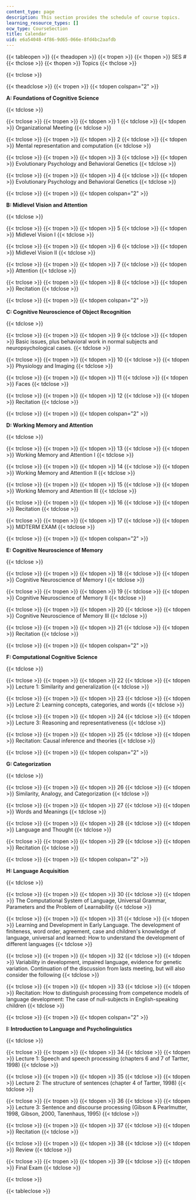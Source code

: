 ```yaml
---
content_type: page
description: This section provides the schedule of course topics.
learning_resource_types: []
ocw_type: CourseSection
title: Calendar
uid: e6a54048-4f86-9d65-066e-8fd4bc2aafdb
---
```


{{< tableopen >}}
{{< theadopen >}}
{{< tropen >}}
{{< thopen >}}
SES #
{{< thclose >}}
{{< thopen >}}
Topics
{{< thclose >}}

{{< trclose >}}

{{< theadclose >}}
{{< tropen >}}
{{< tdopen colspan="2" >}}


**A: Foundations of Cognitive Science**


{{< tdclose >}}

{{< trclose >}}
{{< tropen >}}
{{< tdopen >}}
1
{{< tdclose >}}
{{< tdopen >}}
Organizational Meeting
{{< tdclose >}}

{{< trclose >}}
{{< tropen >}}
{{< tdopen >}}
2
{{< tdclose >}}
{{< tdopen >}}
Mental representation and computation
{{< tdclose >}}

{{< trclose >}}
{{< tropen >}}
{{< tdopen >}}
3
{{< tdclose >}}
{{< tdopen >}}
Evolutionary Psychology and Behavioral Genetics
{{< tdclose >}}

{{< trclose >}}
{{< tropen >}}
{{< tdopen >}}
4
{{< tdclose >}}
{{< tdopen >}}
Evolutionary Psychology and Behavioral Genetics
{{< tdclose >}}

{{< trclose >}}
{{< tropen >}}
{{< tdopen colspan="2" >}}


**B: Midlevel Vision and Attention**


{{< tdclose >}}

{{< trclose >}}
{{< tropen >}}
{{< tdopen >}}
5
{{< tdclose >}}
{{< tdopen >}}
Midlevel Vision I
{{< tdclose >}}

{{< trclose >}}
{{< tropen >}}
{{< tdopen >}}
6
{{< tdclose >}}
{{< tdopen >}}
Midlevel Vision II
{{< tdclose >}}

{{< trclose >}}
{{< tropen >}}
{{< tdopen >}}
7
{{< tdclose >}}
{{< tdopen >}}
Attention
{{< tdclose >}}

{{< trclose >}}
{{< tropen >}}
{{< tdopen >}}
8
{{< tdclose >}}
{{< tdopen >}}
Recitation
{{< tdclose >}}

{{< trclose >}}
{{< tropen >}}
{{< tdopen colspan="2" >}}


**C: Cognitive Neuroscience of Object Recognition**


{{< tdclose >}}

{{< trclose >}}
{{< tropen >}}
{{< tdopen >}}
9
{{< tdclose >}}
{{< tdopen >}}
Basic issues, plus behavioral work in normal subjects and neuropsychological cases.
{{< tdclose >}}

{{< trclose >}}
{{< tropen >}}
{{< tdopen >}}
10
{{< tdclose >}}
{{< tdopen >}}
Physiology and Imaging
{{< tdclose >}}

{{< trclose >}}
{{< tropen >}}
{{< tdopen >}}
11
{{< tdclose >}}
{{< tdopen >}}
Faces
{{< tdclose >}}

{{< trclose >}}
{{< tropen >}}
{{< tdopen >}}
12
{{< tdclose >}}
{{< tdopen >}}
Recitation
{{< tdclose >}}

{{< trclose >}}
{{< tropen >}}
{{< tdopen colspan="2" >}}


**D: Working Memory and Attention**


{{< tdclose >}}

{{< trclose >}}
{{< tropen >}}
{{< tdopen >}}
13
{{< tdclose >}}
{{< tdopen >}}
Working Memory and Attention I
{{< tdclose >}}

{{< trclose >}}
{{< tropen >}}
{{< tdopen >}}
14
{{< tdclose >}}
{{< tdopen >}}
Working Memory and Attention II
{{< tdclose >}}

{{< trclose >}}
{{< tropen >}}
{{< tdopen >}}
15
{{< tdclose >}}
{{< tdopen >}}
Working Memory and Attention III
{{< tdclose >}}

{{< trclose >}}
{{< tropen >}}
{{< tdopen >}}
16
{{< tdclose >}}
{{< tdopen >}}
Recitation
{{< tdclose >}}

{{< trclose >}}
{{< tropen >}}
{{< tdopen >}}
17
{{< tdclose >}}
{{< tdopen >}}
MIDTERM EXAM
{{< tdclose >}}

{{< trclose >}}
{{< tropen >}}
{{< tdopen colspan="2" >}}


**E: Cognitive Neuroscience of Memory**


{{< tdclose >}}

{{< trclose >}}
{{< tropen >}}
{{< tdopen >}}
18
{{< tdclose >}}
{{< tdopen >}}
Cognitive Neuroscience of Memory I
{{< tdclose >}}

{{< trclose >}}
{{< tropen >}}
{{< tdopen >}}
19
{{< tdclose >}}
{{< tdopen >}}
Cognitive Neuroscience of Memory II
{{< tdclose >}}

{{< trclose >}}
{{< tropen >}}
{{< tdopen >}}
20
{{< tdclose >}}
{{< tdopen >}}
Cognitive Neuroscience of Memory III
{{< tdclose >}}

{{< trclose >}}
{{< tropen >}}
{{< tdopen >}}
21
{{< tdclose >}}
{{< tdopen >}}
Recitation
{{< tdclose >}}

{{< trclose >}}
{{< tropen >}}
{{< tdopen colspan="2" >}}


**F: Computational Cognitive Science**


{{< tdclose >}}

{{< trclose >}}
{{< tropen >}}
{{< tdopen >}}
22
{{< tdclose >}}
{{< tdopen >}}
Lecture 1: Similarity and generalization
{{< tdclose >}}

{{< trclose >}}
{{< tropen >}}
{{< tdopen >}}
23
{{< tdclose >}}
{{< tdopen >}}
Lecture 2: Learning concepts, categories, and words
{{< tdclose >}}

{{< trclose >}}
{{< tropen >}}
{{< tdopen >}}
24
{{< tdclose >}}
{{< tdopen >}}
Lecture 3: Reasoning and representativeness
{{< tdclose >}}

{{< trclose >}}
{{< tropen >}}
{{< tdopen >}}
25
{{< tdclose >}}
{{< tdopen >}}
Recitation: Causal inference and theories
{{< tdclose >}}

{{< trclose >}}
{{< tropen >}}
{{< tdopen colspan="2" >}}


**G: Categorization**


{{< tdclose >}}

{{< trclose >}}
{{< tropen >}}
{{< tdopen >}}
26
{{< tdclose >}}
{{< tdopen >}}
Similarity, Analogy, and Categorization
{{< tdclose >}}

{{< trclose >}}
{{< tropen >}}
{{< tdopen >}}
27
{{< tdclose >}}
{{< tdopen >}}
Words and Meanings
{{< tdclose >}}

{{< trclose >}}
{{< tropen >}}
{{< tdopen >}}
28
{{< tdclose >}}
{{< tdopen >}}
Language and Thought
{{< tdclose >}}

{{< trclose >}}
{{< tropen >}}
{{< tdopen >}}
29
{{< tdclose >}}
{{< tdopen >}}
Recitation
{{< tdclose >}}

{{< trclose >}}
{{< tropen >}}
{{< tdopen colspan="2" >}}


**H: Language Acquisition**


{{< tdclose >}}

{{< trclose >}}
{{< tropen >}}
{{< tdopen >}}
30
{{< tdclose >}}
{{< tdopen >}}
The Computational System of Language, Universal Grammar, Parameters and the Problem of Learnability
{{< tdclose >}}

{{< trclose >}}
{{< tropen >}}
{{< tdopen >}}
31
{{< tdclose >}}
{{< tdopen >}}
Learning and Development in Early Language. The development of finiteness, word order, agreement, case and children's knowledge of language, universal and learned: How to understand the development of different languages
{{< tdclose >}}

{{< trclose >}}
{{< tropen >}}
{{< tdopen >}}
32
{{< tdclose >}}
{{< tdopen >}}
Variability in development, impaired language, evidence for genetic variation. Continuation of the discussion from lasts meeting, but will also consider the following
{{< tdclose >}}

{{< trclose >}}
{{< tropen >}}
{{< tdopen >}}
33
{{< tdclose >}}
{{< tdopen >}}
Recitation: How to distinguish processing from competence models of language development: The case of null-subjects in English-speaking children
{{< tdclose >}}

{{< trclose >}}
{{< tropen >}}
{{< tdopen colspan="2" >}}


**I: Introduction to Language and Psycholinguistics**


{{< tdclose >}}

{{< trclose >}}
{{< tropen >}}
{{< tdopen >}}
34
{{< tdclose >}}
{{< tdopen >}}
Lecture 1: Speech and speech processing (chapters 6 and 7 of Tartter, 1998)
{{< tdclose >}}

{{< trclose >}}
{{< tropen >}}
{{< tdopen >}}
35
{{< tdclose >}}
{{< tdopen >}}
Lecture 2: The structure of sentences (chapter 4 of Tartter, 1998)
{{< tdclose >}}

{{< trclose >}}
{{< tropen >}}
{{< tdopen >}}
36
{{< tdclose >}}
{{< tdopen >}}
Lecture 3: Sentence and discourse processing (Gibson & Pearlmutter, 1998, Gibson, 2000, Tanenhaus, 1995)
{{< tdclose >}}

{{< trclose >}}
{{< tropen >}}
{{< tdopen >}}
37
{{< tdclose >}}
{{< tdopen >}}
Recitation
{{< tdclose >}}

{{< trclose >}}
{{< tropen >}}
{{< tdopen >}}
38
{{< tdclose >}}
{{< tdopen >}}
Review
{{< tdclose >}}

{{< trclose >}}
{{< tropen >}}
{{< tdopen >}}
39
{{< tdclose >}}
{{< tdopen >}}
Final Exam
{{< tdclose >}}

{{< trclose >}}

{{< tableclose >}}
